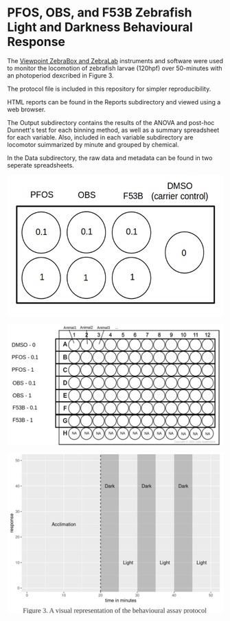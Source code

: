 # PFOS, OBS, and F53B Zebrafish Light and Darkness Behavioural Response

The [Viewpoint ZebraBox and ZebraLab](https://www.viewpoint.fr/en/p/equipment/zebrabox-for-embryos-or-larvae) instruments and software were used to monitor the locomotion of zebrafish larvae (120hpf) over 50-minutes with an photoperiod dexcribed in Figure 3. 

The protocol file is included in this repository for simpler reproducibility.

HTML reports can be found in the Reports subdirectory and viewed using a web browser. 

The Output subdirectory contains the results of the ANOVA and post-hoc Dunnett's test for each binning method, as well as a summary spreadsheet for each variable. Also, included in each variable subdirectory are locomotor suimmarized by minute and grouped by chemical. 

In the Data subdirectory, the raw data and metadata can be found in two seperate spreadsheets.

![Exposure Layout](https://github.com/JoryC/PFOS_OBS_F53B_Project_Zebrafish_Light_Dark_Behavioural_Response/blob/master/5-Day_Exposure_Layout_Hyojin.png "Figure 1: A graphical Respresentation of how the exposure was conducted over 5 days with semi-static renewal in glass petri dishes")

![Plate-Layout](https://github.com/JoryC/PFOS_OBS_F53B_Project_Zebrafish_Light_Dark_Behavioural_Response/blob/master/96-Well_Plate_Layout_Hyojin.png "Figure 2: The 96-well plate layout after transfering larvae into wells. This is the layout used for the viewpoint ZebraLab software for this experiment")

![Photoperiod-Description](https://github.com/JoryC/PFOS_OBS_F53B_Project_Zebrafish_Light_Dark_Behavioural_Response/blob/master/Protocol_Description.png)


